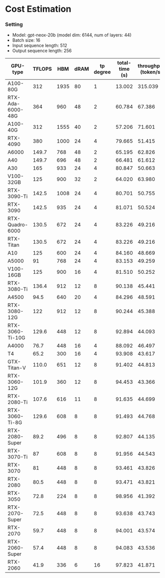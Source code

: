 # Cost Estimation
### Setting
- Model: gpt-neox-20b (model dim: 6144, num of layers: 44)
- Batch size: 16
- Input sequence length: 512
- Output sequence length: 256

| GPU-type  | TFLOPS  | HBM | dRAM  | tp degree | total-time (s) | throughput (token/s) |
|----|----|----|----|----|----|----|
|A100-80G|312|1935|80|1|13.002|315.039|
|RTX-Ada-6000-48G|364|960|48|2|60.784|67.386|
|A100-40G|312|1555|40|2|57.206|71.601|
|RTX-4090|380|1000|24|4|79.665|51.415|
|A6000|149.7|768|48|2|65.195|62.826|
|A40|149.7|696|48|2|66.481|61.612|
|A30|165|933|24|4|80.847|50.663|
|V100-32GB|125|900|32|2|64.020|63.980|
|RTX-3090-Ti|142.5|1008|24|4|80.701|50.755|
|RTX-3090|142.5|935|24|4|81.071|50.524|
|RTX-Quadro-6000|130.5|672|24|4|83.226|49.216|
|RTX-Titan|130.5|672|24|4|83.226|49.216|
|A10|125|600|24|4|84.160|48.669|
|A5000|91|768|24|4|83.153|49.259|
|V100-16GB|125|900|16|4|81.510|50.252|
|RTX-3080-Ti|136.4|912|12|8|90.138|45.441|
|A4500|94.5|640|20|4|84.296|48.591|
|RTX-3080-12G|122|912|12|8|90.244|45.388|
|RTX-3060-Ti-10G|129.6|448|12|8|92.894|44.093|
|A4000|76.7|448|16|4|88.092|46.497|
|T4|65.2|300|16|4|93.908|43.617|
|GTX-Titan-V|110.0|651|12|8|91.402|44.813|
|RTX-3060-12G|101.9|360|12|8|94.453|43.366|
|RTX-2080-Ti|107.6|616|11|8|91.635|44.699|
|RTX-3060-Ti-8G|129.6|608|8|8|91.493|44.768|
|RTX-2080-Super|89.2|496|8|8|92.807|44.135|
|RTX-3070-Ti|87|608|8|8|91.956|44.543|
|RTX-3070|81|448|8|8|93.461|43.826|
|RTX-2080|80.5|448|8|8|93.471|43.821|
|RTX-3050|72.8|224|8|8|98.956|41.392|
|RTX-2070-Super|72.5|448|8|8|93.638|43.743|
|RTX-2070|59.7|448|8|8|94.001|43.574|
|RTX-2060-Super|57.4|448|8|8|94.083|43.536|
|RTX-2060|41.9|336|6|16|97.823|41.871|

